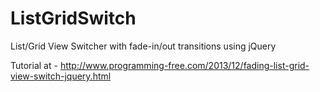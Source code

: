 # ListGridSwitch
List/Grid View Switcher with fade-in/out transitions using jQuery

Tutorial at - http://www.programming-free.com/2013/12/fading-list-grid-view-switch-jquery.html
